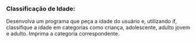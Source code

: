 ### Classificação de Idade:

Desenvolva um programa que peça a idade do usuário e, utilizando if,
classifique a idade em categorias como criança, adolescente, adulto jovem
e adulto. Imprima a categoria correspondente.
